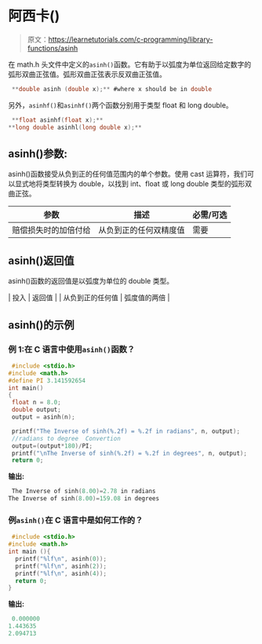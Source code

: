 # 阿西卡()

> 原文：<https://learnetutorials.com/c-programming/library-functions/asinh>

在 math.h 头文件中定义的`asinh()`函数。它有助于以弧度为单位返回给定数字的弧形双曲正弦值。弧形双曲正弦表示反双曲正弦值。

```c
 **double asinh (double x);** #where x should be in double 

```

另外，`asinhf()`和`asinhf()`两个函数分别用于类型 float 和 long double。

```c
 **float asinhf(float x);** 
**long double asinhl(long double x);** 

```

## asinh()参数:

asinh()函数接受从负到正的任何值范围内的单个参数。使用 cast 运算符，我们可以显式地将类型转换为 double，以找到 int、float 或 long double 类型的弧形双曲正弦。

| 参数 | 描述 | 必需/可选 |
| --- | --- | --- |
| 赔偿损失时的加倍付给 | 从负到正的任何双精度值 | 需要 |

## asinh()返回值

asinh()函数的返回值是以弧度为单位的 double 类型。

| 投入 | 返回值 |
| 从负到正的任何值 | 弧度值的两倍 |

## asinh()的示例

### 例 1:在 C 语言中使用`asinh()`函数？

```c
 #include <stdio.h>
#include <math.h>
#define PI 3.141592654
int main()
{
 float n = 8.0;
 double output;
 output = asinh(n);

 printf("The Inverse of sinh(%.2f) = %.2f in radians", n, output);
 //radians to degree  Convertion
 output=(output*180)/PI;
 printf("\nThe Inverse of sinh(%.2f) = %.2f in degrees", n, output);
 return 0; 

```

**输出:**

```c
 The Inverse of sinh(8.00)=2.78 in radians
The Inverse of sinh(8.00)=159.08 in degrees 
```

### 例`asinh()`在 C 语言中是如何工作的？

```c
 #include <stdio.h>
#include <math.h>
int main (){
  printf("%lf\n", asinh(0));
  printf("%lf\n", asinh(2));
  printf("%lf\n", asinh(4));
  return 0;
} 

```

**输出:**

```c
 0.000000
1.443635
2.094713 
```